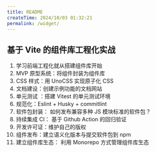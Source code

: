 ```yaml
---
title: README
createTime: 2024/10/03 01:32:21
permalink: /widget/
---
```


## 基于 Vite 的组件库工程化实战

1. 学习前端工程化就从搭建组件库开始
2. MVP 原型系统：将组件封装为组件库
3. CSS 样式：用 UnoCSS 实现原子化 CSS
4. 文档建设：创建示例功能的文档网站
5. 单元测试 ：搭建 Vitest 的单元测试环境
6. 规范化：Eslint + Husky + commitlint
7. 软件包封装： 如何发布兼容多种 JS 模块标准的软件包？
8. 持续集成 CI： 基于 Github Action 的回归验证
9. 开发许可证：维护自己的版权
10. 组件发布：建立语义化版本与提交软件包到 npm
11. 建立组件库生态： 利用 Monorepo 方式管理组件库生态
